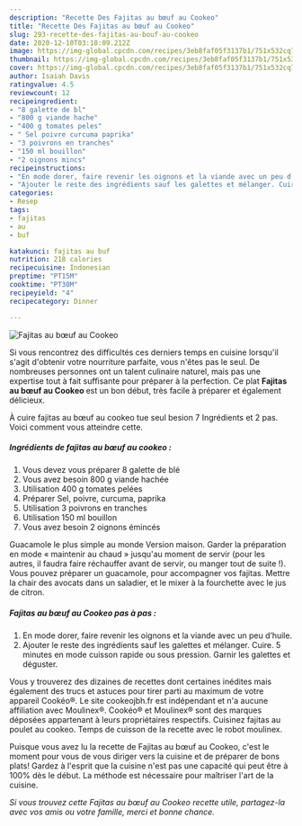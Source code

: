 ```yaml
---
description: "Recette Des Fajitas au bœuf au Cookeo"
title: "Recette Des Fajitas au bœuf au Cookeo"
slug: 293-recette-des-fajitas-au-bouf-au-cookeo
date: 2020-12-10T03:18:09.212Z
image: https://img-global.cpcdn.com/recipes/3eb8faf05f3137b1/751x532cq70/fajitas-au-boeuf-au-cookeo-photo-principale-de-la-recette.jpg
thumbnail: https://img-global.cpcdn.com/recipes/3eb8faf05f3137b1/751x532cq70/fajitas-au-boeuf-au-cookeo-photo-principale-de-la-recette.jpg
cover: https://img-global.cpcdn.com/recipes/3eb8faf05f3137b1/751x532cq70/fajitas-au-boeuf-au-cookeo-photo-principale-de-la-recette.jpg
author: Isaiah Davis
ratingvalue: 4.5
reviewcount: 12
recipeingredient:
- "8 galette de bl"
- "800 g viande hache"
- "400 g tomates peles"
- " Sel poivre curcuma paprika"
- "3 poivrons en tranches"
- "150 ml bouillon"
- "2 oignons mincs"
recipeinstructions:
- "En mode dorer, faire revenir les oignons et la viande avec un peu d’huile."
- "Ajouter le reste des ingrédients sauf les galettes et mélanger. Cuire. 5 minutes en mode cuisson rapide ou sous pression. Garnir les galettes et déguster."
categories:
- Resep
tags:
- fajitas
- au
- buf

katakunci: fajitas au buf 
nutrition: 218 calories
recipecuisine: Indonesian
preptime: "PT15M"
cooktime: "PT30M"
recipeyield: "4"
recipecategory: Dinner

---
```



![Fajitas au bœuf au Cookeo](https://img-global.cpcdn.com/recipes/3eb8faf05f3137b1/751x532cq70/fajitas-au-boeuf-au-cookeo-photo-principale-de-la-recette.jpg)

Si vous rencontrez des difficultés ces derniers temps en cuisine lorsqu'il s'agit d'obtenir votre nourriture parfaite, vous n'êtes pas le seul. De nombreuses personnes ont un talent culinaire naturel, mais pas une expertise tout à fait suffisante pour préparer à la perfection. Ce plat <strong> Fajitas au bœuf au Cookeo </strong> est un bon début, très facile à préparer et également délicieux.

<!--inarticleads1-->

À cuire fajitas au bœuf au cookeo tue seul besion 7 Ingrédients et 2 pas. Voici comment vous atteindre cette.

##### Ingrédients de fajitas au bœuf au cookeo :

1. Vous devez vous préparer 8 galette de blé
1. Vous avez besoin 800 g viande hachée
1. Utilisation 400 g tomates pelées
1. Préparer  Sel, poivre, curcuma, paprika
1. Utilisation 3 poivrons en tranches
1. Utilisation 150 ml bouillon
1. Vous avez besoin 2 oignons émincés


Guacamole le plus simple au monde Version maison. Garder la préparation en mode « maintenir au chaud » jusqu&#39;au moment de servir (pour les autres, il faudra faire réchauffer avant de servir, ou manger tout de suite !). Vous pouvez préparer un guacamole, pour accompagner vos fajitas. Mettre la chair des avocats dans un saladier, et le mixer à la fourchette avec le jus de citron. 

<!--inarticleads2-->

##### Fajitas au bœuf au Cookeo pas à pas :

1. En mode dorer, faire revenir les oignons et la viande avec un peu d’huile.
1. Ajouter le reste des ingrédients sauf les galettes et mélanger. Cuire. 5 minutes en mode cuisson rapide ou sous pression. Garnir les galettes et déguster.


Vous y trouverez des dizaines de recettes dont certaines inédites mais également des trucs et astuces pour tirer parti au maximum de votre appareil Cookéo®. Le site cookeojbh.fr est indépendant et n&#39;a aucune affiliation avec Moulinex®. Cookéo® et Moulinex® sont des marques déposées appartenant à leurs propriétaires respectifs. Cuisinez fajitas au poulet au cookeo. Temps de cuisson de la recette avec le robot moulinex. 

<!--inarticleads1-->

<p>
Puisque vous avez lu la recette de Fajitas au bœuf au Cookeo, c'est le moment pour vous de vous diriger vers la cuisine et de préparer de bons plats! Gardez à l'esprit que la cuisine n'est pas une capacité qui peut être à 100% dès le début. La méthode est nécessaire pour maîtriser l'art de la cuisine.
</p>

<p>
<i>Si vous trouvez cette Fajitas au bœuf au Cookeo recette utile, partagez-la avec vos amis ou votre famille, merci et bonne chance.</i>
</p>
